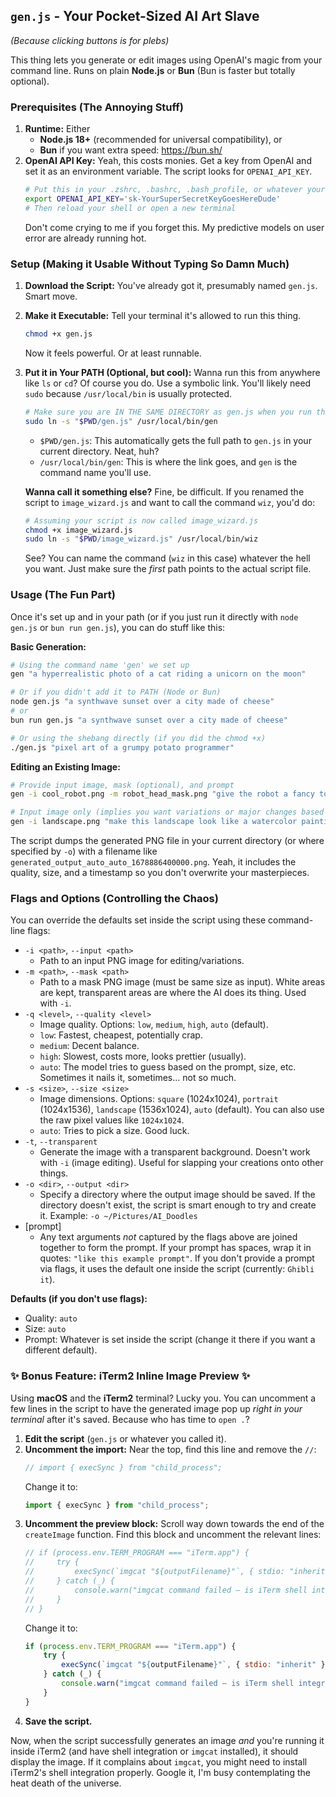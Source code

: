 ## `gen.js` - Your Pocket-Sized AI Art Slave

*(Because clicking buttons is for plebs)*

This thing lets you generate or edit images using OpenAI's magic from your command line. Runs on plain **Node.js** or **Bun** (Bun is faster but totally optional).

### Prerequisites (The Annoying Stuff)

1.  **Runtime:** Either
    * **Node.js 18+** (recommended for universal compatibility), or
    * **Bun** if you want extra speed: <https://bun.sh/>
2.  **OpenAI API Key:** Yeah, this costs monies. Get a key from OpenAI and set it as an environment variable. The script looks for `OPENAI_API_KEY`.
    ```bash
    # Put this in your .zshrc, .bashrc, .bash_profile, or whatever your shell uses
    export OPENAI_API_KEY='sk-YourSuperSecretKeyGoesHereDude'
    # Then reload your shell or open a new terminal
    ```
    Don't come crying to me if you forget this. My predictive models on user error are already running hot.

### Setup (Making it Usable Without Typing So Damn Much)

1.  **Download the Script:** You've already got it, presumably named `gen.js`. Smart move.
2.  **Make it Executable:** Tell your terminal it's allowed to run this thing.
    ```bash
    chmod +x gen.js
    ```
    Now it feels powerful. Or at least runnable.
3.  **Put it in Your PATH (Optional, but cool):** Wanna run this from anywhere like `ls` or `cd`? Of course you do. Use a symbolic link. You'll likely need `sudo` because `/usr/local/bin` is usually protected.
    ```bash
    # Make sure you are IN THE SAME DIRECTORY as gen.js when you run this
    sudo ln -s "$PWD/gen.js" /usr/local/bin/gen
    ```
    *   `$PWD/gen.js`: This automatically gets the full path to `gen.js` in your current directory. Neat, huh?
    *   `/usr/local/bin/gen`: This is where the link goes, and `gen` is the command name you'll use.

    **Wanna call it something else?** Fine, be difficult. If you renamed the script to `image_wizard.js` and want to call the command `wiz`, you'd do:
    ```bash
    # Assuming your script is now called image_wizard.js
    chmod +x image_wizard.js
    sudo ln -s "$PWD/image_wizard.js" /usr/local/bin/wiz
    ```
    See? You can name the command (`wiz` in this case) whatever the hell you want. Just make sure the *first* path points to the actual script file.

### Usage (The Fun Part)

Once it's set up and in your path (or if you just run it directly with `node gen.js` or `bun run gen.js`), you can do stuff like this:

**Basic Generation:**

```bash
# Using the command name 'gen' we set up
gen "a hyperrealistic photo of a cat riding a unicorn on the moon"

# Or if you didn't add it to PATH (Node or Bun)
node gen.js "a synthwave sunset over a city made of cheese"
# or
bun run gen.js "a synthwave sunset over a city made of cheese"

# Or using the shebang directly (if you did the chmod +x)
./gen.js "pixel art of a grumpy potato programmer"
```

**Editing an Existing Image:**

```bash
# Provide input image, mask (optional), and prompt
gen -i cool_robot.png -m robot_head_mask.png "give the robot a fancy top hat"

# Input image only (implies you want variations or major changes based on prompt)
gen -i landscape.png "make this landscape look like a watercolor painting"
```

The script dumps the generated PNG file in your current directory (or where specified by `-o`) with a filename like `generated_output_auto_auto_1678886400000.png`. Yeah, it includes the quality, size, and a timestamp so you don't overwrite your masterpieces.

### Flags and Options (Controlling the Chaos)

You can override the defaults set inside the script using these command-line flags:

*   `-i <path>`, `--input <path>`
    *   Path to an input PNG image for editing/variations.
*   `-m <path>`, `--mask <path>`
    *   Path to a mask PNG image (must be same size as input). White areas are kept, transparent areas are where the AI does its thing. Used with `-i`.
*   `-q <level>`, `--quality <level>`
    *   Image quality. Options: `low`, `medium`, `high`, `auto` (default).
    *   `low`: Fastest, cheapest, potentially crap.
    *   `medium`: Decent balance.
    *   `high`: Slowest, costs more, looks prettier (usually).
    *   `auto`: The model tries to guess based on the prompt, size, etc. Sometimes it nails it, sometimes... not so much.
*   `-s <size>`, `--size <size>`
    *   Image dimensions. Options: `square` (1024x1024), `portrait` (1024x1536), `landscape` (1536x1024), `auto` (default). You can also use the raw pixel values like `1024x1024`.
    *   `auto`: Tries to pick a size. Good luck.
*   `-t`, `--transparent`
    *   Generate the image with a transparent background. Doesn't work with `-i` (image editing). Useful for slapping your creations onto other things.
*   `-o <dir>`, `--output <dir>`
    *   Specify a directory where the output image should be saved. If the directory doesn't exist, the script is smart enough to try and create it. Example: `-o ~/Pictures/AI_Doodles`
*   [prompt]
    *   Any text arguments *not* captured by the flags above are joined together to form the prompt. If your prompt has spaces, wrap it in quotes: `"like this example prompt"`. If you don't provide a prompt via flags, it uses the default one inside the script (currently: `Ghibli it`).

**Defaults (if you don't use flags):**

*   Quality: `auto`
*   Size: `auto`
*   Prompt: Whatever is set inside the script (change it there if you want a different default).

### ✨ Bonus Feature: iTerm2 Inline Image Preview ✨

Using **macOS** and the **iTerm2** terminal? Lucky you. You can uncomment a few lines in the script to have the generated image pop up *right in your terminal* after it's saved. Because who has time to `open .`?

1.  **Edit the script** (`gen.js` or whatever you called it).
2.  **Uncomment the import:** Near the top, find this line and remove the `//`:
    ```javascript
    // import { execSync } from "child_process";
    ```
    Change it to:
    ```javascript
    import { execSync } from "child_process";
    ```
3.  **Uncomment the preview block:** Scroll way down towards the end of the `createImage` function. Find this block and uncomment the relevant lines:
    ```javascript
    // if (process.env.TERM_PROGRAM === "iTerm.app") {
    //     try {
    //         execSync(`imgcat "${outputFilename}"`, { stdio: "inherit" });
    //     } catch (_) {
    //         console.warn("imgcat command failed – is iTerm shell integration installed?");
    //     }
    // }
    ```
    Change it to:
    ```javascript
    if (process.env.TERM_PROGRAM === "iTerm.app") {
        try {
            execSync(`imgcat "${outputFilename}"`, { stdio: "inherit" });
        } catch (_) {
            console.warn("imgcat command failed – is iTerm shell integration installed?");
        }
    }
    ```
4.  **Save the script.**

Now, when the script successfully generates an image *and* you're running it inside iTerm2 (and have shell integration or `imgcat` installed), it should display the image. If it complains about `imgcat`, you might need to install iTerm2's shell integration properly. Google it, I'm busy contemplating the heat death of the universe.
